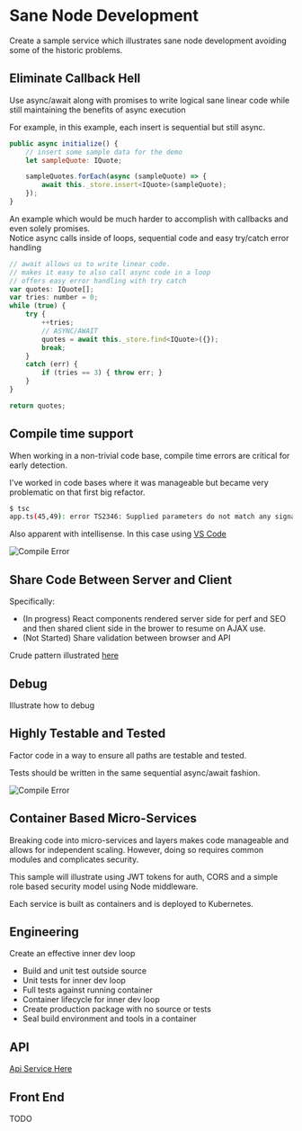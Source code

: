 # Sane Node Development

Create a sample service which illustrates sane node development avoiding some of the historic problems.

## Eliminate Callback Hell  

Use async/await along with promises to write logical sane linear code while still maintaining the benefits of async execution

For example, in this example, each insert is sequential but still async.

```javascript
public async initialize() {
    // insert some sample data for the demo
    let sampleQuote: IQuote;

    sampleQuotes.forEach(async (sampleQuote) => {
        await this._store.insert<IQuote>(sampleQuote);
    });
}
```

An example which would be much harder to accomplish with callbacks and even solely promises.  
Notice async calls inside of loops, sequential code and easy try/catch error handling  

```javascript
// await allows us to write linear code.  
// makes it easy to also call async code in a loop
// offers easy error handling with try catch
var quotes: IQuote[];
var tries: number = 0;
while (true) {
    try {
        ++tries;
        // ASYNC/AWAIT
        quotes = await this._store.find<IQuote>({});
        break;
    }
    catch (err) {
        if (tries == 3) { throw err; }
    }
}

return quotes;
```

## Compile time support  

When working in a non-trivial code base, compile time errors are critical for early detection.

I've worked in code bases where it was manageable but became very problematic on that first big refactor.

```bash
$ tsc
app.ts(45,49): error TS2346: Supplied parameters do not match any signature of call target. 
```

Also apparent with intellisense.  In this case using [VS Code](https://code.visualstudio.com)  

![Compile Error](docs/compileerr.png)

## Share Code Between Server and Client

Specifically:  

  - (In progress) React components rendered server side for perf and SEO and then shared client side in the brower to resume on AJAX use.
  - (Not Started) Share validation between browser and API

Crude pattern illustrated [here](https://codepen.io/bryanmacfarlane/pen/OWVjVw)

## Debug

Illustrate how to debug

## Highly Testable and Tested

Factor code in a way to ensure all paths are testable and tested.  

Tests should be written in the same sequential async/await fashion.  

![Compile Error](docs/awaittests.png)

## Container Based Micro-Services

Breaking code into micro-services and layers makes code manageable and allows for independent scaling.  However, doing so requires common modules and complicates security.    

This sample will illustrate using JWT tokens for auth, CORS and a simple role based security model using Node middleware.

Each service is built as containers and is deployed to Kubernetes.

## Engineering

Create an effective inner dev loop

- Build and unit test outside source
- Unit tests for inner dev loop
- Full tests against running container
- Container lifecycle for inner dev loop
- Create production package with no source or tests
- Seal build environment and tools in a container

## API

[Api Service Here](api/README.md)

## Front End

TODO